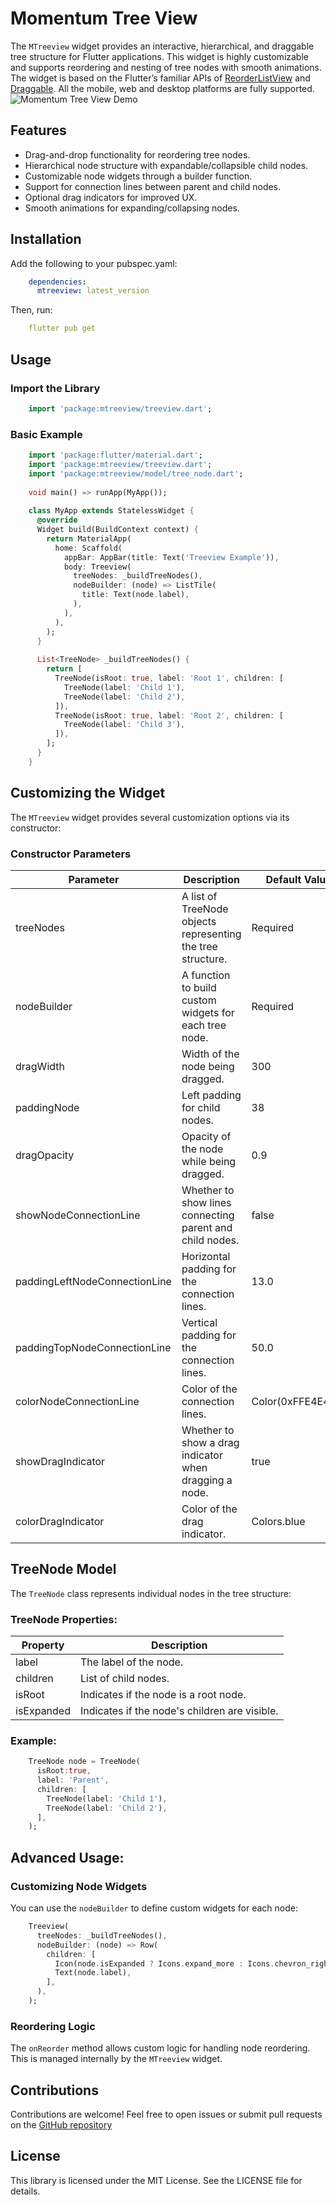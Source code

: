 # Momentum Tree View
The `MTreeview` widget provides an interactive, hierarchical, and draggable tree structure for Flutter applications. This widget is highly customizable and supports reordering and nesting of tree nodes with smooth animations.
The widget is based on the Flutter’s familiar APIs of [ReorderListView](https://api.flutter.dev/flutter/material/ReorderableListView-class.html) and [Draggable](https://api.flutter.dev/flutter/widgets/Draggable-class.html). All the mobile, web and desktop platforms are fully supported.
![Momentum Tree View Demo](https://media.giphy.com/media/y3zFTCr4PI4oJUWuF2/giphy.gif)

## Features

* Drag-and-drop functionality for reordering tree nodes.
* Hierarchical node structure with expandable/collapsible child nodes.
* Customizable node widgets through a builder function.
* Support for connection lines between parent and child nodes.
* Optional drag indicators for improved UX.
* Smooth animations for expanding/collapsing nodes.

## Installation

Add the following to your pubspec.yaml:
```yaml
    dependencies:
      mtreeview: latest_version
```
Then, run:
```yaml
    flutter pub get
```

## Usage

### Import the Library
```dart
    import 'package:mtreeview/treeview.dart';
```

### Basic Example
```dart
    import 'package:flutter/material.dart';
    import 'package:mtreeview/treeview.dart';
    import 'package:mtreeview/model/tree_node.dart';
    
    void main() => runApp(MyApp());
    
    class MyApp extends StatelessWidget {
      @override
      Widget build(BuildContext context) {
        return MaterialApp(
          home: Scaffold(
            appBar: AppBar(title: Text('Treeview Example')),
            body: Treeview(
              treeNodes: _buildTreeNodes(),
              nodeBuilder: (node) => ListTile(
                title: Text(node.label),
              ),
            ),
          ),
        );
      }
    
      List<TreeNode> _buildTreeNodes() {
        return [
          TreeNode(isRoot: true, label: 'Root 1', children: [
            TreeNode(label: 'Child 1'),
            TreeNode(label: 'Child 2'),
          ]),
          TreeNode(isRoot: true, label: 'Root 2', children: [
            TreeNode(label: 'Child 3'),
          ]),
        ];
      }
    }
```

## Customizing the Widget

The `MTreeview` widget provides several customization options via its constructor:

### Constructor Parameters
| Parameter                         | Description                                                   | Default Value       |
|-----------------------------------|---------------------------------------------------------------|---------------------|
| treeNodes                         | A list of TreeNode objects representing the tree structure.   | Required            |
| nodeBuilder                       | A function to build custom widgets for each tree node.        | Required            |
| dragWidth                         | Width of the node being dragged.                              | 300                 |
| paddingNode                       | Left padding for child nodes.                                 | 38                  |
| dragOpacity                       | Opacity of the node while being dragged.                      | 0.9                 |
| showNodeConnectionLine            | Whether to show lines connecting parent and child nodes.      | false               |
| paddingLeftNodeConnectionLine     | Horizontal padding for the connection lines.                  | 13.0                |
| paddingTopNodeConnectionLine      | Vertical padding for the connection lines.                    | 50.0                |
| colorNodeConnectionLine           | Color of the connection lines.                                | Color(0xFFE4E4E7)   |
| showDragIndicator                 | Whether to show a drag indicator when dragging a node.        | true                |
| colorDragIndicator                | Color of the drag indicator.                                  | Colors.blue         |

## TreeNode Model
The `TreeNode` class represents individual nodes in the tree structure:
### TreeNode Properties:
| Property   | Description                                   |
|------------|-----------------------------------------------|
| label      | The label of the node.                        |
| children   | List of child nodes.                          |
| isRoot     | Indicates if the node is a root node.         |
| isExpanded | Indicates if the node's children are visible. |

### Example:
```dart
    TreeNode node = TreeNode(
      isRoot:true,
      label: 'Parent',
      children: [
        TreeNode(label: 'Child 1'),
        TreeNode(label: 'Child 2'),
      ],
    );
```

## Advanced Usage:

### Customizing Node Widgets
You can use the `nodeBuilder` to define custom widgets for each node:
```dart
    Treeview(
      treeNodes: _buildTreeNodes(),
      nodeBuilder: (node) => Row(
        children: [
          Icon(node.isExpanded ? Icons.expand_more : Icons.chevron_right),
          Text(node.label),
        ],
      ),
    );
```

### Reordering Logic
The `onReorder` method allows custom logic for handling node reordering. This is managed internally by the `MTreeview` widget.

## Contributions
Contributions are welcome! Feel free to open issues or submit pull requests on the [GitHub repository](https://github.com/aminrz3/mtreeview)

## License
This library is licensed under the MIT License. See the LICENSE file for details.

